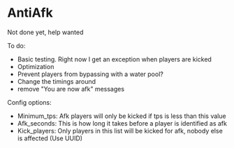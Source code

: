 # AntiAfk

Not done yet, help wanted

To do:
  - Basic testing. Right now I get an exception when players are kicked
  - Optimization
  - Prevent players from bypassing with a water pool?
  - Change the timings around
  - remove "You are now afk" messages
  
Config options:
  - Minimum_tps: Afk players will only be kicked if tps is less than this value
  - Afk_seconds: This is how long it takes before a player is identified as afk
  - Kick_players: Only players in this list will be kicked for afk, nobody else is affected (Use UUID)
